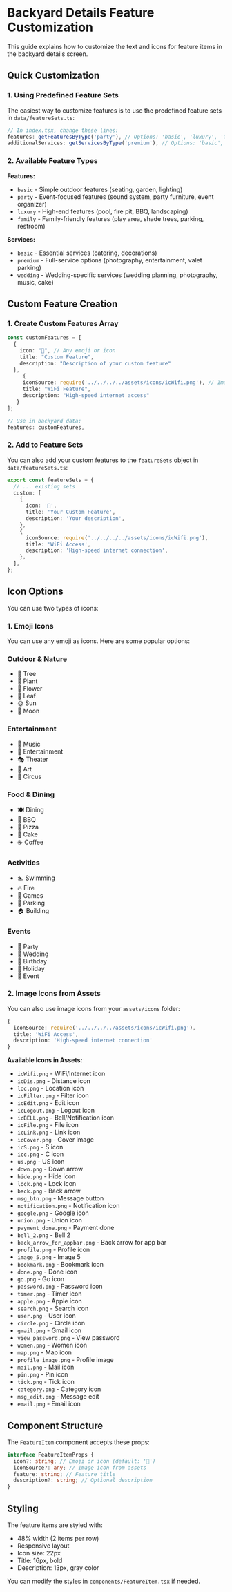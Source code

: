 # Backyard Details Feature Customization

This guide explains how to customize the text and icons for feature items in the backyard details screen.

## Quick Customization

### 1. Using Predefined Feature Sets

The easiest way to customize features is to use the predefined feature sets in `data/featureSets.ts`:

```typescript
// In index.tsx, change these lines:
features: getFeaturesByType('party'), // Options: 'basic', 'luxury', 'family', 'party'
additionalServices: getServicesByType('premium'), // Options: 'basic', 'premium', 'wedding'
```

### 2. Available Feature Types

**Features:**

- `basic` - Simple outdoor features (seating, garden, lighting)
- `party` - Event-focused features (sound system, party furniture, event organizer)
- `luxury` - High-end features (pool, fire pit, BBQ, landscaping)
- `family` - Family-friendly features (play area, shade trees, parking, restroom)

**Services:**

- `basic` - Essential services (catering, decorations)
- `premium` - Full-service options (photography, entertainment, valet parking)
- `wedding` - Wedding-specific services (wedding planning, photography, music, cake)

## Custom Feature Creation

### 1. Create Custom Features Array

```typescript
const customFeatures = [
  {
    icon: "🎯", // Any emoji or icon
    title: "Custom Feature",
    description: "Description of your custom feature"
  },
     {
     iconSource: require('../../../../assets/icons/icWifi.png'), // Image icon from assets
     title: "WiFi Feature",
     description: "High-speed internet access"
   }
];

// Use in backyard data:
features: customFeatures,
```

### 2. Add to Feature Sets

You can also add your custom features to the `featureSets` object in `data/featureSets.ts`:

```typescript
export const featureSets = {
  // ... existing sets
  custom: [
    {
      icon: '🎯',
      title: 'Your Custom Feature',
      description: 'Your description',
    },
    {
      iconSource: require('../../../../assets/icons/icWifi.png'),
      title: 'WiFi Access',
      description: 'High-speed internet connection',
    },
  ],
};
```

## Icon Options

You can use two types of icons:

### 1. Emoji Icons

You can use any emoji as icons. Here are some popular options:

### Outdoor & Nature

- 🌳 Tree
- 🌿 Plant
- 🌸 Flower
- 🍃 Leaf
- 🌞 Sun
- 🌙 Moon

### Entertainment

- 🎵 Music
- 🎪 Entertainment
- 🎭 Theater
- 🎨 Art
- 🎪 Circus

### Food & Dining

- 🍽️ Dining
- 🍖 BBQ
- 🍕 Pizza
- 🍰 Cake
- ☕ Coffee

### Activities

- 🏊 Swimming
- 🔥 Fire
- 🎯 Games
- 🚗 Parking
- 🏠 Building

### Events

- 🎉 Party
- 💒 Wedding
- 🎂 Birthday
- 🎄 Holiday
- 🎪 Event

### 2. Image Icons from Assets

You can also use image icons from your `assets/icons` folder:

```typescript
{
  iconSource: require('../../../../assets/icons/icWifi.png'),
  title: 'WiFi Access',
  description: 'High-speed internet connection'
}
```

**Available Icons in Assets:**

- `icWifi.png` - WiFi/Internet icon
- `icDis.png` - Distance icon
- `loc.png` - Location icon
- `icFilter.png` - Filter icon
- `icEdit.png` - Edit icon
- `icLogout.png` - Logout icon
- `icBELL.png` - Bell/Notification icon
- `icFile.png` - File icon
- `icLink.png` - Link icon
- `icCover.png` - Cover image
- `icS.png` - S icon
- `icc.png` - C icon
- `us.png` - US icon
- `down.png` - Down arrow
- `hide.png` - Hide icon
- `lock.png` - Lock icon
- `back.png` - Back arrow
- `msg_btn.png` - Message button
- `notification.png` - Notification icon
- `google.png` - Google icon
- `union.png` - Union icon
- `payment_done.png` - Payment done
- `bell_2.png` - Bell 2
- `back_arrow_for_appbar.png` - Back arrow for app bar
- `profile.png` - Profile icon
- `image_5.png` - Image 5
- `bookmark.png` - Bookmark icon
- `done.png` - Done icon
- `go.png` - Go icon
- `password.png` - Password icon
- `timer.png` - Timer icon
- `apple.png` - Apple icon
- `search.png` - Search icon
- `user.png` - User icon
- `circle.png` - Circle icon
- `gmail.png` - Gmail icon
- `view_password.png` - View password
- `women.png` - Women icon
- `map.png` - Map icon
- `profile_image.png` - Profile image
- `mail.png` - Mail icon
- `pin.png` - Pin icon
- `tick.png` - Tick icon
- `category.png` - Category icon
- `msg_edit.png` - Message edit
- `email.png` - Email icon

## Component Structure

The `FeatureItem` component accepts these props:

```typescript
interface FeatureItemProps {
  icon?: string; // Emoji or icon (default: '🍴')
  iconSource?: any; // Image icon from assets
  feature: string; // Feature title
  description?: string; // Optional description
}
```

## Styling

The feature items are styled with:

- 48% width (2 items per row)
- Responsive layout
- Icon size: 22px
- Title: 16px, bold
- Description: 13px, gray color

You can modify the styles in `components/FeatureItem.tsx` if needed.

